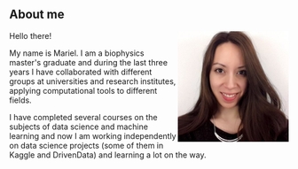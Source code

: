 ## About me

<img align="right" width="200" src="images/me.png">

Hello there!

My name is Mariel. I am a biophysics master's graduate and during the last three years I have collaborated with different groups at universities and research institutes, applying computational tools to different fields. 

I have completed several courses on the subjects of data science and machine learning and now I am working independently on data science projects (some of them in Kaggle and DrivenData) and learning a lot on the way. 

<a href="mailto:mgarciahuiman@gmail.com" class="fa fa-google"></a><br>
<a href="https://www.linkedin.com/in/mgarciahuiman/" class="fa fa-linkedin"></a>
